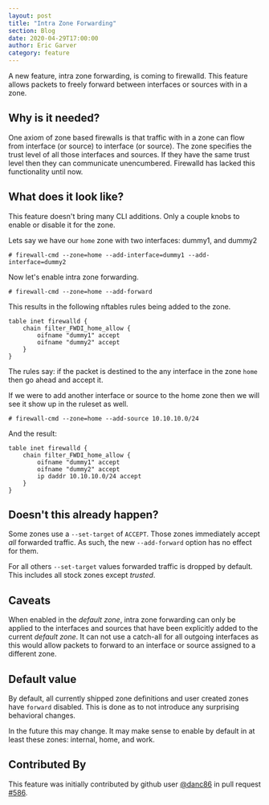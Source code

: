 ```yaml
---
layout: post
title: "Intra Zone Forwarding"
section: Blog
date: 2020-04-29T17:00:00
author: Eric Garver
category: feature
---
```


A new feature, intra zone forwarding, is coming to firewalld. This feature
allows packets to freely forward between interfaces or sources with in a zone.

## Why is it needed?

One axiom of zone based firewalls is that traffic with in a zone can flow from
interface (or source) to interface (or source). The zone specifies the trust
level of all those interfaces and sources. If they have the same trust level
then they can communicate unencumbered. Firewalld has lacked this functionality
until now.

## What does it look like?

This feature doesn't bring many CLI additions. Only a couple knobs to enable or
disable it for the zone.

Lets say we have our `home` zone with two interfaces: dummy1, and dummy2

```
# firewall-cmd --zone=home --add-interface=dummy1 --add-interface=dummy2
```

Now let's enable intra zone forwarding.

```
# firewall-cmd --zone=home --add-forward
```

This results in the following nftables rules being added to the zone.

```
table inet firewalld {
    chain filter_FWDI_home_allow {
        oifname "dummy1" accept
        oifname "dummy2" accept
    }
}
```

The rules say: if the packet is destined to the any interface in the zone
`home` then go ahead and accept it.

If we were to add another interface or source to the home zone then we will see
it show up in the ruleset as well.

```
# firewall-cmd --zone=home --add-source 10.10.10.0/24
```

And the result:

```
table inet firewalld {
    chain filter_FWDI_home_allow {
        oifname "dummy1" accept
        oifname "dummy2" accept
        ip daddr 10.10.10.0/24 accept
    }
}
```

## Doesn't this already happen?

Some zones use a `--set-target` of `ACCEPT`. Those zones immediately accept
*all* forwarded traffic. As such, the new `--add-forward` option has no effect
for them.

For all others `--set-target` values forwarded traffic is dropped by default.
This includes all stock zones except *trusted*.

## Caveats

When enabled in the *default zone*, intra zone forwarding can only be applied
to the interfaces and sources that have been explicitly added to the current
*default zone*. It can not use a catch-all for all outgoing interfaces as this
would allow packets to forward to an interface or source assigned to a
different zone.

## Default value

By default, all currently shipped zone definitions and user created zones have
`forward` disabled. This is done as to not introduce any surprising behavioral
changes.

In the future this may change. It may make sense to enable by default in at
least these zones: internal, home, and work.

## Contributed By

This feature was initially contributed by github user
[@danc86](https://github.com/danc86) in pull request
[#586](https://github.com/firewalld/firewalld/pull/586).
